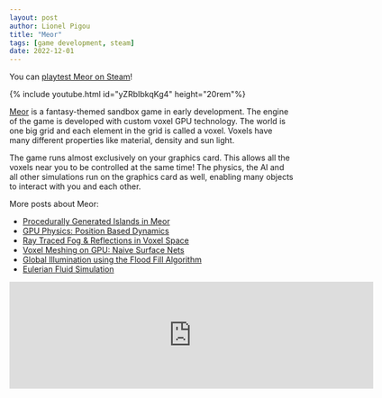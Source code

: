 ```yaml
---
layout: post
author: Lionel Pigou
title: "Meor"
tags: [game development, steam]
date: 2022-12-01
---
```


You can [playtest Meor on Steam](https://store.steampowered.com/widget/1319310/)!

{% include youtube.html id="yZRbIbkqKg4" height="20rem"%}

[Meor](https://store.steampowered.com/app/1319310/) is a fantasy-themed sandbox game in early development. The engine of the game is developed with custom voxel GPU technology. The world is one big grid and each element in the grid is called a voxel. Voxels have many different properties like material, density and sun light.

The game runs almost exclusively on your graphics card. This allows all the voxels near you to be controlled at the same time! The physics, the AI and all other simulations run on the graphics card as well, enabling many objects to interact with you and each other.

More posts about Meor:
- [Procedurally Generated Islands in Meor](/procgen)
- [GPU Physics: Position Based Dynamics](/pbd)
- [Ray Traced Fog & Reflections in Voxel Space](/raytrace)
- [Voxel Meshing on GPU: Naive Surface Nets](/meshing)
- [Global Illumination using the Flood Fill Algorithm](/globillum)
- [Eulerian Fluid Simulation](/fluid)

<iframe src="https://store.steampowered.com/widget/1319310/" frameborder="0" width="646" height="190"></iframe>
